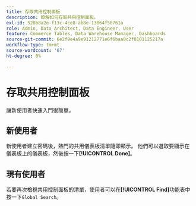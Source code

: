 ```yaml
---
title: 存取共用控制面板
description: 瞭解如何存取共用控制面板。
exl-id: 528b8a2e-f13c-4ce8-ab8e-13864f50761a
role: Admin, Data Architect, Data Engineer, User
feature: Commerce Tables, Data Warehouse Manager, Dashboards
source-git-commit: 6e2f9e4a9e91212771e6f6baa8c2f8101125217a
workflow-type: tm+mt
source-wordcount: '67'
ht-degree: 0%

---
```


# 存取共用控制面板

讓新使用者快速入門很簡單。

## 新使用者

新使用者建立密碼後，熱門的共用儀表板清單隨即顯示。 他們可以選取要顯示在儀表板上的儀表板，然後按一下&#x200B;**[!UICONTROL Done]**。

## 現有使用者

若要再次檢視共用控制面板的清單，使用者可以在&#x200B;**[!UICONTROL Find]**&#x200B;功能表中按一下`Global Search`。
